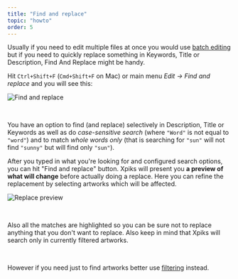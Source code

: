 ```yaml
---
title: "Find and replace"
topic: "howto"
order: 5
---
```


Usually if you need to edit multiple files at once you would use <a href='{{< misc/rel "/tutorials/batch-basic/" >}}'>batch editing</a> but if you need to quickly replace something in Keywords, Title or Description, Find And Replace might be handy.

Hit `Ctrl+Shift+F` (`Cmd+Shift+F` on Mac) or main menu _Edit -> Find and replace_ and you will see this:

<p>
  <img alt="Find and replace" src='{{< misc/rel "/images/tutorials/howto/find-and-replace.png" >}}' class="small-12 large-12" />
</p>

<br />

You have an option to find (and replace) selectively in Description, Title or Keywords as well as do <i>case-sensitive search</i> (where `"Word"` is not equal to `"word"`) and to match <i>whole words only</i> (that is searching for `"sun"` will not find `"sunny"` but will find only `"sun"`).

After you typed in what you're looking for and configured search options, you can hit "Find and replace" button. Xpiks will present you <strong>a preview of what will change</strong> before actually doing a replace. Here you can refine the replacement by selecting artworks which will be affected.

<p>
  <img alt="Replace preview" src='{{< misc/rel "/images/tutorials/howto/replace-preview.gif" >}}' class="small-12 large-12" />
</p>

<br />

Also all the matches are highlighted so you can be sure not to replace anything that you don't want to replace. Also keep in mind that Xpiks will search only in currently filtered artworks.

<br />

However if you need just to find artworks better use <a href='{{< misc/rel "/tutorials/interface-filtering/" >}}'>filtering</a> instead.